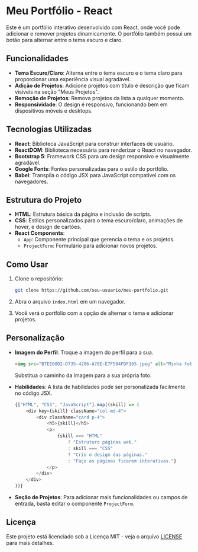 # Meu Portfólio - React

Este é um portfólio interativo desenvolvido com React, onde você pode adicionar e remover projetos dinamicamente. O portfólio também possui um botão para alternar entre o tema escuro e claro.

## Funcionalidades

- **Tema Escuro/Claro**: Alterna entre o tema escuro e o tema claro para proporcionar uma experiência visual agradável.
- **Adição de Projetos**: Adicione projetos com título e descrição que ficam visíveis na seção "Meus Projetos".
- **Remoção de Projetos**: Remova projetos da lista a qualquer momento.
- **Responsividade**: O design é responsivo, funcionando bem em dispositivos móveis e desktops.

## Tecnologias Utilizadas

- **React**: Biblioteca JavaScript para construir interfaces de usuário.
- **ReactDOM**: Biblioteca necessária para renderizar o React no navegador.
- **Bootstrap 5**: Framework CSS para um design responsivo e visualmente agradável.
- **Google Fonts**: Fontes personalizadas para o estilo do portfólio.
- **Babel**: Transpila o código JSX para JavaScript compatível com os navegadores.

## Estrutura do Projeto

- **HTML**: Estrutura básica da página e inclusão de scripts.
- **CSS**: Estilos personalizados para o tema escuro/claro, animações de hover, e design de cartões.
- **React Components**:
  - `App`: Componente principal que gerencia o tema e os projetos.
  - `ProjectForm`: Formulário para adicionar novos projetos.

## Como Usar

1. Clone o repositório:
    ```bash
    git clone https://github.com/seu-usuario/meu-portfolio.git
    ```

2. Abra o arquivo `index.html` em um navegador.

3. Você verá o portfólio com a opção de alternar o tema e adicionar projetos.

## Personalização

- **Imagem do Perfil**: Troque a imagem do perfil para a sua.
    ```html
    <img src="B7EE60D2-D735-4286-A78E-E7F594FDF165.jpeg" alt="Minha foto" class="profile-img mb-4" />
    ```
  Substitua o caminho da imagem para a sua própria foto.

- **Habilidades**: A lista de habilidades pode ser personalizada facilmente no código JSX.
    ```javascript
    {["HTML", "CSS", "JavaScript"].map((skill) => (
        <div key={skill} className="col-md-4">
            <div className="card p-4">
                <h5>{skill}</h5>
                <p>
                    {skill === "HTML"
                        ? "Estruturo páginas web."
                        : skill === "CSS"
                        ? "Crio o design das páginas."
                        : "Faço as páginas ficarem interativas."}
                </p>
            </div>
        </div>
    ))}
    ```

- **Seção de Projetos**: Para adicionar mais funcionalidades ou campos de entrada, basta editar o componente `ProjectForm`.

## Licença

Este projeto está licenciado sob a Licença MIT - veja o arquivo [LICENSE](LICENSE) para mais detalhes.
